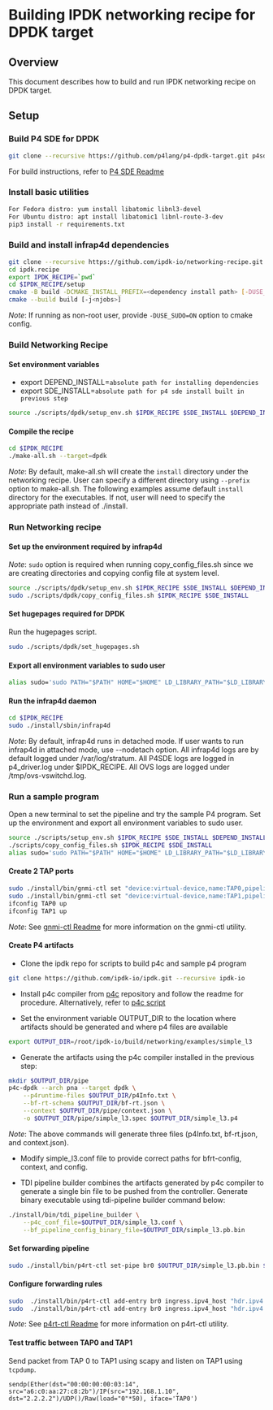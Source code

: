 # Building IPDK networking recipe for DPDK target

## Overview

This document describes how to build and run IPDK networking recipe on DPDK target.

## Setup

### Build P4 SDE for DPDK

```bash
git clone --recursive https://github.com/p4lang/p4-dpdk-target.git p4sde
```

For build instructions, refer to [P4 SDE Readme](https://github.com/p4lang/p4-dpdk-target/blob/main/README.md#building-and-installing)

### Install basic utilities

```bash
For Fedora distro: yum install libatomic libnl3-devel
For Ubuntu distro: apt install libatomic1 libnl-route-3-dev
pip3 install -r requirements.txt
```

### Build and install infrap4d dependencies

```bash
git clone --recursive https://github.com/ipdk-io/networking-recipe.git ipdk.recipe
cd ipdk.recipe
export IPDK_RECIPE=`pwd`
cd $IPDK_RECIPE/setup
cmake -B build -DCMAKE_INSTALL_PREFIX=<dependency install path> [-DUSE_SUDO=ON]
cmake --build build [-j<njobs>]
```

*Note*: If running as non-root user, provide `-DUSE_SUDO=ON` option to cmake
config.

### Build Networking Recipe

#### Set environment variables

- export DEPEND_INSTALL=`absolute path for installing dependencies`
- export SDE_INSTALL=`absolute path for p4 sde install built in previous step`

```bash
source ./scripts/dpdk/setup_env.sh $IPDK_RECIPE $SDE_INSTALL $DEPEND_INSTALL 
```

#### Compile the recipe

```bash
cd $IPDK_RECIPE
./make-all.sh --target=dpdk
```

*Note*: By default, make-all.sh will create the `install` directory under the
networking recipe. User can specify a different directory using `--prefix`
option to make-all.sh. The following examples assume default `install`
directory for the executables. If not, user will need to specify the
appropriate path instead of ./install.

### Run Networking recipe

#### Set up the environment required by infrap4d

*Note*: `sudo` option is required when running copy_config_files.sh since
we are creating directories and copying config file at system level.

```bash
source ./scripts/dpdk/setup_env.sh $IPDK_RECIPE $SDE_INSTALL $DEPEND_INSTALL
sudo ./scripts/dpdk/copy_config_files.sh $IPDK_RECIPE $SDE_INSTALL
```

#### Set hugepages required for DPDK

Run the hugepages script.

```bash
sudo ./scripts/dpdk/set_hugepages.sh
```

#### Export all environment variables to sudo user

```bash
alias sudo='sudo PATH="$PATH" HOME="$HOME" LD_LIBRARY_PATH="$LD_LIBRARY_PATH" SDE_INSTALL="$SDE_INSTALL"'
```

#### Run the infrap4d daemon

```bash
cd $IPDK_RECIPE
sudo ./install/sbin/infrap4d
```
 *Note*: By default, infrap4d runs in detached mode. If user wants to run infrap4d in attached mode, use --nodetach option.
All infrap4d logs are by default logged under /var/log/stratum.
All P4SDE logs are logged in p4_driver.log under $IPDK_RECIPE.
All OVS logs are logged under /tmp/ovs-vswitchd.log.

### Run a sample program

Open a new terminal to set the pipeline and try the sample P4 program.
Set up the environment and export all environment variables to sudo user.

```bash
source ./scripts/setup_env.sh $IPDK_RECIPE $SDE_INSTALL $DEPEND_INSTALL
./scripts/copy_config_files.sh $IPDK_RECIPE $SDE_INSTALL
alias sudo='sudo PATH="$PATH" HOME="$HOME" LD_LIBRARY_PATH="$LD_LIBRARY_PATH" SDE_INSTALL="$SDE_INSTALL"'
```

#### Create 2 TAP ports

```bash
sudo ./install/bin/gnmi-ctl set "device:virtual-device,name:TAP0,pipeline-name:pipe,mempool-name:MEMPOOL0,mtu:1500,port-type:TAP"
sudo ./install/bin/gnmi-ctl set "device:virtual-device,name:TAP1,pipeline-name:pipe,mempool-name:MEMPOOL0,mtu:1500,port-type:TAP"
ifconfig TAP0 up
ifconfig TAP1 up
```

 *Note*: See [gnmi-ctl Readme](https://github.com/ipdk-io/networking-recipe/blob/main/docs/dpdk/gnmi-ctl.rst)
 for more information on the gnmi-ctl utility.

#### Create P4 artifacts

- Clone the ipdk repo for scripts to build p4c and sample p4 program

```bash
git clone https://github.com/ipdk-io/ipdk.git --recursive ipdk-io
```

- Install p4c compiler from [p4c](https://github.com/p4lang/p4c) repository
  and follow the readme for procedure. Alternatively, refer to
  [p4c script](https://github.com/ipdk-io/ipdk/blob/main/build/networking/scripts/build_p4c.sh)

- Set the environment variable OUTPUT_DIR to the location where artifacts
  should be generated and where p4 files are available

```bash
export OUTPUT_DIR=/root/ipdk-io/build/networking/examples/simple_l3
```

- Generate the artifacts using the p4c compiler installed in the previous step:

```bash
mkdir $OUTPUT_DIR/pipe
p4c-dpdk --arch pna --target dpdk \
    --p4runtime-files $OUTPUT_DIR/p4Info.txt \
    --bf-rt-schema $OUTPUT_DIR/bf-rt.json \
    --context $OUTPUT_DIR/pipe/context.json \
    -o $OUTPUT_DIR/pipe/simple_l3.spec $OUTPUT_DIR/simple_l3.p4
```

*Note*: The above commands will generate three files (p4Info.txt, bf-rt.json,
and context.json).

- Modify simple_l3.conf file to provide correct paths for bfrt-config, context,
  and config.

- TDI pipeline builder combines the artifacts generated by p4c compiler to
  generate a single bin file to be pushed from the controller.
  Generate binary executable using tdi-pipeline builder command below:

```bash
./install/bin/tdi_pipeline_builder \
    --p4c_conf_file=$OUTPUT_DIR/simple_l3.conf \
    --bf_pipeline_config_binary_file=$OUTPUT_DIR/simple_l3.pb.bin
```

#### Set forwarding pipeline

```bash
sudo ./install/bin/p4rt-ctl set-pipe br0 $OUTPUT_DIR/simple_l3.pb.bin $OUTPUT_DIR/p4Info.txt
```

#### Configure forwarding rules

```bash
sudo  ./install/bin/p4rt-ctl add-entry br0 ingress.ipv4_host "hdr.ipv4.dst_addr=1.1.1.1,action=ingress.send(0)"
sudo  ./install/bin/p4rt-ctl add-entry br0 ingress.ipv4_host "hdr.ipv4.dst_addr=2.2.2.2,action=ingress.send(1)"
```

 *Note*: See [p4rt-ctl Readme](https://github.com/ipdk-io/networking-recipe/blob/main/docs/p4rt-ctl.rst) for more information on p4rt-ctl utility.

#### Test traffic between TAP0 and TAP1

Send packet from TAP 0 to TAP1 using scapy and listen on TAP1 using `tcpdump`.

```text
sendp(Ether(dst="00:00:00:00:03:14", src="a6:c0:aa:27:c8:2b")/IP(src="192.168.1.10", dst="2.2.2.2")/UDP()/Raw(load="0"*50), iface='TAP0')
```
